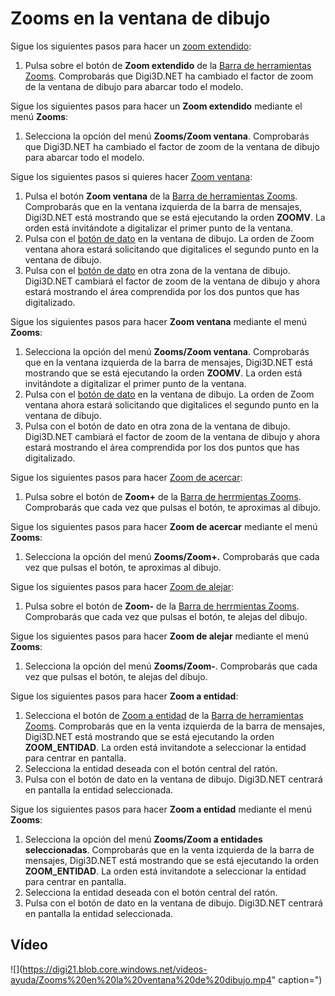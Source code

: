 # Zooms en la ventana de dibujo

Sigue los siguientes pasos para hacer un [zoom extendido](https://github.com/digi21/docs/tree/7fc627c885c16fb88afc7cc05a6df2a2f4a54563/digi3d-net/primeros-pasos/comenzando-a-utilizar-digi3d.net/comenzando-con-la-ventana-de-dibujo/ZOOME.html):

1. Pulsa sobre el botón de **Zoom extendido** de la [Barra de herramientas Zooms](https://github.com/digi21/docs/tree/7fc627c885c16fb88afc7cc05a6df2a2f4a54563/digi3d-net/primeros-pasos/comenzando-a-utilizar-digi3d.net/comenzando-con-la-ventana-de-dibujo/BarraDeHerramientasZooms.html). Comprobarás que Digi3D.NET ha cambiado el factor de zoom de la ventana de dibujo para abarcar todo el modelo.

Sigue los siguientes pasos para hacer un **Zoom extendido** mediante el menú **Zooms**:

1. Selecciona la opción del menú **Zooms/Zoom ventana**. Comprobarás que Digi3D.NET ha cambiado el factor de zoom de la ventana de dibujo para abarcar todo el modelo.

Sigue los siguientes pasos si quieres hacer [Zoom ventana](https://github.com/digi21/docs/tree/7fc627c885c16fb88afc7cc05a6df2a2f4a54563/digi3d-net/primeros-pasos/comenzando-a-utilizar-digi3d.net/comenzando-con-la-ventana-de-dibujo/ZOOME.html):

1. Pulsa el botón **Zoom ventana** de la [Barra de herramientas Zooms](https://github.com/digi21/docs/tree/7fc627c885c16fb88afc7cc05a6df2a2f4a54563/digi3d-net/primeros-pasos/comenzando-a-utilizar-digi3d.net/comenzando-con-la-ventana-de-dibujo/BarraDeHerramientasZooms.html). Comprobarás que en la ventana izquierda de la barra de mensajes, Digi3D.NET está mostrando que se está ejecutando la orden **ZOOMV**. La orden está invitándote a digitalizar el primer punto de la ventana.
2. Pulsa con el [botón de dato](zooms-ventana-dibujo.md) en la ventana de dibujo. La orden de Zoom ventana ahora estará solicitando que digitalices el segundo punto en la ventana de dibujo.
3. Pulsa con el [botón de dato](zooms-ventana-dibujo.md) en otra zona de la ventana de dibujo. Digi3D.NET cambiará el factor de zoom de la ventana de dibujo y ahora estará mostrando el área comprendida por los dos puntos que has digitalizado.

Sigue los siguientes pasos para hacer **Zoom ventana** mediante el menú **Zooms**:

1. Selecciona la opción del menú **Zooms/Zoom ventana**. Comprobarás que en la ventana izquierda de la barra de mensajes, Digi3D.NET está mostrando que se está ejecutando la orden **ZOOMV**. La orden está invitándote a digitalizar el primer punto de la ventana.
2. Pulsa con el [botón de dato](zooms-ventana-dibujo.md) en la ventana de dibujo. La orden de Zoom ventana ahora estará solicitando que digitalices el segundo punto en la ventana de dibujo.
3. Pulsa con el botón de dato en otra zona de la ventana de dibujo. Digi3D.NET cambiará el factor de zoom de la ventana de dibujo y ahora estará mostrando el área comprendida por los dos puntos que has digitalizado.

Sigue los siguientes pasos para hacer [Zoom de acercar](https://github.com/digi21/docs/tree/7fc627c885c16fb88afc7cc05a6df2a2f4a54563/digi3d-net/primeros-pasos/comenzando-a-utilizar-digi3d.net/comenzando-con-la-ventana-de-dibujo/ZOOM+.html):

1. Pulsa sobre el botón de **Zoom+** de la [Barra de herrmientas Zooms](https://github.com/digi21/docs/tree/7fc627c885c16fb88afc7cc05a6df2a2f4a54563/digi3d-net/primeros-pasos/comenzando-a-utilizar-digi3d.net/comenzando-con-la-ventana-de-dibujo/BarraDeHerramientasZooms.html). Comprobarás que cada vez que pulsas el botón, te aproximas al dibujo.

Sigue los siguientes pasos para hacer **Zoom de acercar** mediante el menú **Zooms**:

1. Selecciona la opción del menú **Zooms/Zoom+.** Comprobarás que cada vez que pulsas el botón, te aproximas al dibujo.

Sigue los siguientes pasos para hacer [Zoom de alejar](https://github.com/digi21/docs/tree/7fc627c885c16fb88afc7cc05a6df2a2f4a54563/digi3d-net/primeros-pasos/comenzando-a-utilizar-digi3d.net/comenzando-con-la-ventana-de-dibujo/ZOOM-.html):

1. Pulsa sobre el botón de **Zoom-** de la [Barra de herrmientas Zooms](https://github.com/digi21/docs/tree/7fc627c885c16fb88afc7cc05a6df2a2f4a54563/digi3d-net/primeros-pasos/comenzando-a-utilizar-digi3d.net/comenzando-con-la-ventana-de-dibujo/BarraDeHerramientasZooms.html). Comprobarás que cada vez que pulsas el botón, te alejas del dibujo.

Sigue los siguientes pasos para hacer **Zoom de alejar** mediante el menú **Zooms**:

1. Selecciona la opción del menú **Zooms/Zoom-**. Comprobarás que cada vez que pulsas el botón, te alejas del dibujo.

Sigue los siguientes pasos para hacer **Zoom a entidad**:

1. Selecciona el botón de [Zoom a entidad](https://github.com/digi21/docs/tree/7fc627c885c16fb88afc7cc05a6df2a2f4a54563/digi3d-net/primeros-pasos/comenzando-a-utilizar-digi3d.net/comenzando-con-la-ventana-de-dibujo/ZOOM_ENTIDAD.html) de la [Barra de herramientas Zooms](https://github.com/digi21/docs/tree/7fc627c885c16fb88afc7cc05a6df2a2f4a54563/digi3d-net/primeros-pasos/comenzando-a-utilizar-digi3d.net/comenzando-con-la-ventana-de-dibujo/BarraDeHerramientasZooms.html). Comprobarás que en la venta izquierda de la barra de mensajes, Digi3D.NET está mostrando que se está ejecutando la orden **ZOOM\_ENTIDAD**. La orden está invitandote a seleccionar la entidad para centrar en pantalla.
2. Selecciona la entidad deseada con el botón central del ratón.
3. Pulsa con el botón de dato en la ventana de dibujo. Digi3D.NET centrará en pantalla la entidad seleccionada.

Sigue los siguientes pasos para hacer **Zoom a entidad** mediante el menú **Zooms**:

1. Selecciona la opción del menú **Zooms/Zoom a entidades seleccionadas**. Comprobarás que en la venta izquierda de la barra de mensajes, Digi3D.NET está mostrando que se está ejecutando la orden **ZOOM\_ENTIDAD**. La orden está invitandote a seleccionar la entidad para centrar en pantalla.
2. Selecciona la entidad deseada con el botón central del ratón.
3. Pulsa con el botón de dato en la ventana de dibujo. Digi3D.NET centrará en pantalla la entidad seleccionada.

## Vídeo

![](https://digi21.blob.core.windows.net/videos-ayuda/Zooms%20en%20la%20ventana%20de%20dibujo.mp4" caption=")

